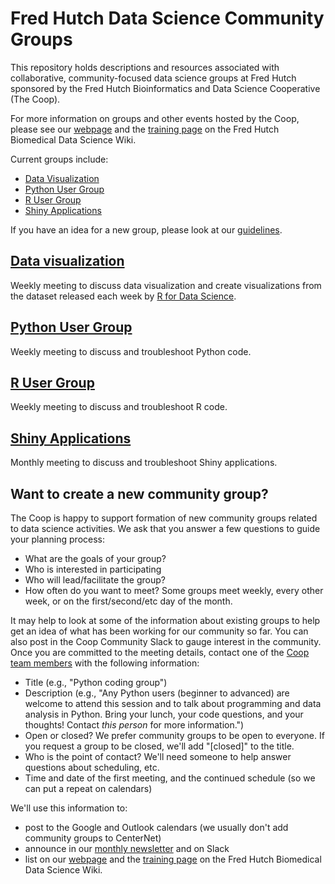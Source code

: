 # Fred Hutch Data Science Community Groups

This repository holds descriptions and resources associated with collaborative, community-focused data science groups at Fred Hutch sponsored by the Fred Hutch Bioinformatics and Data Science Cooperative (The Coop).

For more information on groups and other events hosted by the Coop, please see our [webpage](https://research.fhcrc.org/coop/en/community/hosted-groups.html) and the [training page](https://github.com/fredhutch/community_groups) on the Fred Hutch Biomedical Data Science Wiki.

Current groups include:

- [Data Visualization](#data-visualization)
- [Python User Group](#python-coding)
- [R User Group](#r-coding)
- [Shiny Applications](#shiny-applications)

If you have an idea for a new group, please look at our [guidelines](#want-to-create-a-new-community-group).

## [Data visualization](data_viz.md)

Weekly meeting to discuss data visualization and create visualizations from the dataset released each week by [R for Data Science](https://github.com/rfordatascience/tidytuesday).

## [Python User Group](python_coding.md)

Weekly meeting to discuss and troubleshoot Python code.

## [R User Group](R_coding.md)

Weekly meeting to discuss and troubleshoot R code.

## [Shiny Applications](shiny.md)

Monthly meeting to discuss and troubleshoot Shiny applications.

## Want to create a new community group?

The Coop is happy to support formation of new community groups related to data science activities. We ask that you answer a few questions to guide your planning process:

- What are the goals of your group?
- Who is interested in participating
- Who will lead/facilitate the group?
- How often do you want to meet? Some groups meet weekly, every other week, or on the first/second/etc day of the month.

It may help to look at some of the information about existing groups to help get an idea of what has been working for our community so far. You can also post in the Coop Community Slack to gauge interest in the community. Once you are committed to the meeting details, contact one of the [Coop team members](https://research.fhcrc.org/coop/en/contact.html) with the following information:

- Title (e.g., "Python coding group")
- Description (e.g., "Any Python users (beginner to advanced) are welcome to attend this session and to talk about programming and data analysis in Python. Bring your lunch, your code questions, and your thoughts! Contact *this person* for more information.")
- Open or closed? We prefer community groups to be open to everyone. If you request a group to be closed, we'll add "[closed]" to the title.
- Who is the point of contact? We'll need someone to help answer questions about scheduling, etc.
- Time and date of the first meeting, and the continued schedule (so we can put a repeat on calendars)

We'll use this information to:

- post to the Google and Outlook calendars (we usually don't add community groups to CenterNet)
- announce in our [monthly newsletter](https://research.fhcrc.org/coop/en/newsletter.html) and on Slack
- list on our [webpage](https://research.fhcrc.org/coop/en/community/hosted-groups.html) and the [training page](https://github.com/fredhutch/community_groups) on the Fred Hutch Biomedical Data Science Wiki.
